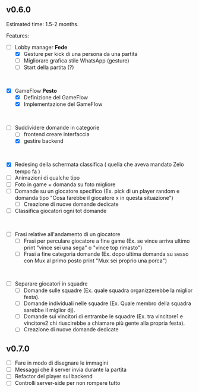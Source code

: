## v0.6.0

Estimated time: 1.5-2 months.

Features:

- [ ] Lobby manager **Fede**
  - [x] Gesture per kick di una persona da una partita
  - [ ] Migliorare grafica stile WhatsApp (gesture)
  - [ ] Start della partita (?)
</br>

- [x] GameFlow **Pesto**
  - [x] Definizione del GameFlow
  - [x] Implementazione del GameFlow
</br>

- [ ] Suddividere domande in categorie
  - [ ] frontend creare interfaccia
  - [x] gestire backend
</br>

- [x] Redesing della schermata classifica ( quella che aveva mandato Zelo tempo fa )
- [ ] Animazioni di qualche tipo
- [ ] Foto in game + domanda su foto migliore
- [ ] Domande su un giocatore specifico (Ex. pick di un player random e domanda tipo "Cosa farebbe il giocatore x in questa situazione")
  - [ ] Creazione di nuove domande dedicate
- [ ] Classifica giocatori ogni tot domande
</br>

- [ ] Frasi relative all'andamento di un giocatore
  - [ ] Frasi per perculare giocatore a fine game (Ex. se vince arriva ultimo print "vince sei una sega" o "vince top rimasto")
  - [ ] Frasi a fine categoria domande (Ex. dopo ultima domanda su sesso con Mux al primo posto print "Mux sei proprio una porca")
</br>

- [ ] Separare giocatori in squadre
  - [ ] Domande sulle squadre (Ex. quale squadra organizzerebbe la miglior festa).
  - [ ] Domande individuali nelle squadre (Ex. Quale membro della squadra sarebbe il miglior dj).
  - [ ] Domande sui vincitori di entrambe le squadre (Ex. tra vincitore1 e vincitore2 chi riuscirebbe a chiamare più gente alla propria festa).
  - [ ] Creazione di nuove domande dedicate

## v0.7.0

- [ ] Fare in modo di disegnare le immagini
- [ ] Messaggi che il server invia durante la partita
- [ ] Refactor del player sul backend
- [ ] Controlli server-side per non rompere tutto
